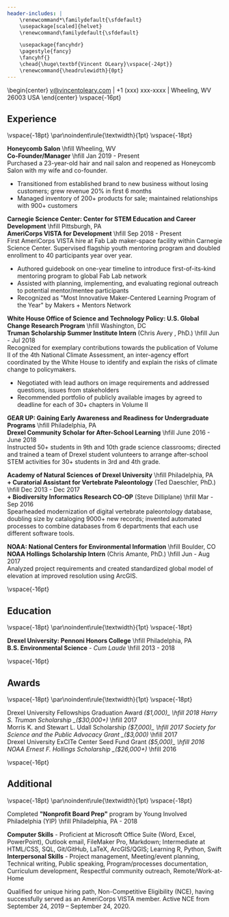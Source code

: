 ```yaml
---
header-includes: |
    \renewcommand*\familydefault{\sfdefault} 
    \usepackage[scaled]{helvet}
    \renewcommand\familydefault{\sfdefault} 

    \usepackage{fancyhdr}
    \pagestyle{fancy}
    \fancyhf{}
    \chead{\huge\textbf{Vincent OLeary}\vspace{-24pt}}
    \renewcommand{\headrulewidth}{0pt}
--- 
```

\begin{center}
v@vincentoleary.com | +1 (xxx) xxx-xxxx | Wheeling, WV 26003 USA
\end{center}
\vspace{-16pt}

## Experience  
\vspace{-18pt}
\par\noindent\rule{\textwidth}{1pt}
\vspace{-18pt}

__Honeycomb Salon__ \hfill Wheeling, WV  
__Co-Founder/Manager__ \hfill Jan 2019 - Present  
Purchased a 23-year-old hair and nail salon and reopened as Honeycomb Salon with my wife and co-founder. 

+ Transitioned from established brand to new business without losing customers; grew revenue 20% in first 6 months
+ Managed inventory of 200+ products for sale; maintained relationships with 900+ customers

__Carnegie Science Center: Center for STEM Education and Career Development__ \hfill Pittsburgh, PA  
__AmeriCorps VISTA for Development__ \hfill Sep 2018 - Present  
First AmeriCorps VISTA hire at Fab Lab maker-space facility within Carnegie Science Center. Supervised flagship youth mentoring program and doubled enrollment to 40 participants year over year.

+ Authored guidebook on one-year timeline to introduce first-of-its-kind mentoring program to global Fab Lab network
+ Assisted with planning, implementing, and evaluating regional outreach to potential mentor/mentee participants
+ Recognized as "Most Innovative Maker-Centered Learning Program of the Year" by Makers + Mentors Network 

__White House Office of Science and Technology Policy: U.S. Global Change Research Program__ \hfill Washington, DC  
__Truman Scholarship Summer Institute Intern__ (Chris Avery , PhD.) \hfill Jun - Jul 2018   
Recognized for exemplary contributions towards the publication of Volume II of the 4th National Climate Assessment, an inter-agency effort coordinated by the White House to identify and explain the risks of climate change to policymakers.  

+ Negotiated with lead authors on image requirements and addressed questions, issues from stakeholders
+ Recommended portfolio of publicly available images by agreed to deadline for each of 30+ chapters in Volume II

__GEAR UP: Gaining Early Awareness and Readiness for Undergraduate Programs__ \hfill Philadelphia, PA  
__Drexel Community Scholar for After-School Learning__ \hfill June 2016 - June 2018  
Instructed 50+ students in 9th and 10th grade science classrooms; directed and trained a team of Drexel student volunteers to arrange after-school STEM activities for 30+ students in 3rd and 4th grade.

__Academy of Natural Sciences of Drexel University__ \hfill Philadelphia, PA  
__+ Curatorial Assistant for Vertebrate Paleontology__ (Ted Daeschler, PhD.) \hfill Dec 2013 - Dec 2017  
__+ Biodiversity Informatics Research CO-OP__ (Steve Dilliplane) \hfill Mar - Sep 2016  
Spearheaded modernization of digital vertebrate paleontology database, doubling size by cataloging 9000+ new records; invented automated processes to combine databases from 6 departments that each use different software tools.

__NOAA: National Centers for Environmental Information__ \hfill Boulder, CO  
__NOAA Hollings Scholarship Intern__ (Chris Amante, PhD.) \hfill Jun - Aug 2017  
Analyzed project requirements and created standardized global model of elevation at improved resolution using ArcGIS.

\vspace{-16pt}

## Education
\vspace{-18pt}
\par\noindent\rule{\textwidth}{1pt}
\vspace{-18pt}

__Drexel University: Pennoni Honors College__ \hfill Philadelphia, PA  
__B.S. Environmental Science__ - _Cum Laude_ \hfill  2013 - 2018

\vspace{-16pt}

## Awards
\vspace{-18pt}
\par\noindent\rule{\textwidth}{1pt}
\vspace{-18pt}

Drexel University Fellowships Graduation Award _($1,000)_ \hfill 2018    
Harry S. Truman Scholarship _($30,000+)_ \hfill 2017  
Morris K. and Stewart L. Udall Scholarship _($7,000)_ \hfill 2017  
Society for Science and the Public Advocacy Grant _($3,000)_ \hfill 2017  
Drexel University ExCITe Center Seed Fund Grant _($5,000)_ \hfill 2016  
NOAA Ernest F. Hollings Scholarship _($26,000+)_ \hfill 2016

\vspace{-16pt}

## Additional
\vspace{-18pt}
\par\noindent\rule{\textwidth}{1pt}
\vspace{-18pt}

Completed __"Nonprofit Board Prep"__ program by Young Involved Philadelphia (YIP) \hfill Philadelphia, PA - 2018  
  
__Computer Skills__ - Proficient at Microsoft Office Suite (Word, Excel, PowerPoint), Outlook email, FileMaker Pro, Markdown; Intermediate at HTML/CSS, SQL, Git/GitHub, LaTeX, ArcGIS/QGIS; Learning R, Python, Swift   
__Interpersonal Skills__ - Project management, Meeting/event planning, Technical writing, Public speaking, Program/processes documentation, Curriculum development, Respectful community outreach, Remote/Work-at-Home

Qualified for unique hiring path, Non-Competitive Eligibility (NCE), having successfully served as an AmeriCorps VISTA member. Active NCE from September 24, 2019 – September 24, 2020.
